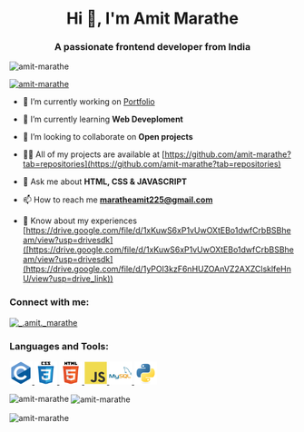 <h1 align="center">Hi 👋, I'm Amit Marathe</h1>
<h3 align="center">A passionate frontend developer from India</h3>

<p align="left"> <img src="https://komarev.com/ghpvc/?username=amit-marathe&label=Profile%20views&color=0e75b6&style=flat" alt="amit-marathe" /> </p>

<p align="left"> <a href="https://github.com/ryo-ma/github-profile-trophy"><img src="https://github-profile-trophy.vercel.app/?username=amit-marathe" alt="amit-marathe" /></a> </p>

- 🔭 I’m currently working on [Portfolio](https://amit-marathe.github.io/portfolio/)

- 🌱 I’m currently learning **Web Deveploment**

- 👯 I’m looking to collaborate on **Open projects**

- 👨‍💻 All of my projects are available at [https://github.com/amit-marathe?tab=repositories](https://github.com/amit-marathe?tab=repositories)

- 💬 Ask me about **HTML, CSS & JAVASCRIPT**

- 📫 How to reach me **maratheamit225@gmail.com**

- 📄 Know about my experiences [https://drive.google.com/file/d/1xKuwS6xP1vUwOXtEBo1dwfCrbBSBheam/view?usp=drivesdk]([https://drive.google.com/file/d/1xKuwS6xP1vUwOXtEBo1dwfCrbBSBheam/view?usp=drivesdk](https://drive.google.com/file/d/1yPOl3kzF6nHUZOAnVZ2AXZClsklfeHnU/view?usp=drive_link))

<h3 align="left">Connect with me:</h3>
<p align="left">
<a href="https://instagram.com/_.amit._marathe" target="blank"><img align="center" src="https://raw.githubusercontent.com/rahuldkjain/github-profile-readme-generator/master/src/images/icons/Social/instagram.svg" alt="_.amit._marathe" height="30" width="40" /></a>
</p>

<h3 align="left">Languages and Tools:</h3>
<p align="left"> <a href="https://www.cprogramming.com/" target="_blank" rel="noreferrer"> <img src="https://raw.githubusercontent.com/devicons/devicon/master/icons/c/c-original.svg" alt="c" width="40" height="40"/> </a> <a href="https://www.w3schools.com/css/" target="_blank" rel="noreferrer"> <img src="https://raw.githubusercontent.com/devicons/devicon/master/icons/css3/css3-original-wordmark.svg" alt="css3" width="40" height="40"/> </a> <a href="https://www.w3.org/html/" target="_blank" rel="noreferrer"> <img src="https://raw.githubusercontent.com/devicons/devicon/master/icons/html5/html5-original-wordmark.svg" alt="html5" width="40" height="40"/> </a> <a href="https://developer.mozilla.org/en-US/docs/Web/JavaScript" target="_blank" rel="noreferrer"> <img src="https://raw.githubusercontent.com/devicons/devicon/master/icons/javascript/javascript-original.svg" alt="javascript" width="40" height="40"/> </a> <a href="https://www.mysql.com/" target="_blank" rel="noreferrer"> <img src="https://raw.githubusercontent.com/devicons/devicon/master/icons/mysql/mysql-original-wordmark.svg" alt="mysql" width="40" height="40"/> </a> <a href="https://www.python.org" target="_blank" rel="noreferrer"> <img src="https://raw.githubusercontent.com/devicons/devicon/master/icons/python/python-original.svg" alt="python" width="40" height="40"/> </a> </p>

<p><img align="left" src="https://github-readme-stats.vercel.app/api/top-langs?username=amit-marathe&show_icons=true&locale=en&layout=compact" alt="amit-marathe" /></p>

<p>&nbsp;<img align="center" src="https://github-readme-stats.vercel.app/api?username=amit-marathe&show_icons=true&locale=en" alt="amit-marathe" /></p>

<p><img align="center" src="https://github-readme-streak-stats.herokuapp.com/?user=amit-marathe&" alt="amit-marathe" /></p>
